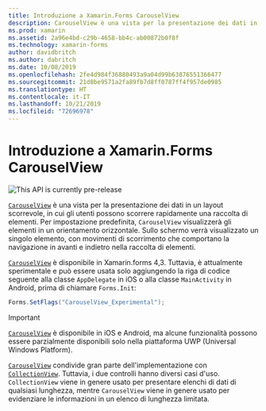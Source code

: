 ```yaml
---
title: Introduzione a Xamarin.Forms CarouselView
description: CarouselView è una vista per la presentazione dei dati in un layout scorrevole, in cui gli utenti possono scorrere rapidamente una raccolta di elementi.
ms.prod: xamarin
ms.assetid: 2a96e4bd-c29b-4658-bb4c-ab00872b0f8f
ms.technology: xamarin-forms
author: davidbritch
ms.author: dabritch
ms.date: 10/08/2019
ms.openlocfilehash: 2fe4d984f36880493a9a04d99b63876551366477
ms.sourcegitcommit: 21d8be9571a2fa89fb7d8ff0787ff4f957de0985
ms.translationtype: HT
ms.contentlocale: it-IT
ms.lasthandoff: 10/21/2019
ms.locfileid: "72696978"
---
```

# <a name="xamarinforms-carouselview-introduction"></a>Introduzione a Xamarin.Forms CarouselView

![](~/media/shared/preview.png "This API is currently pre-release")

[`CarouselView`](xref:Xamarin.Forms.CarouselView) è una vista per la presentazione dei dati in un layout scorrevole, in cui gli utenti possono scorrere rapidamente una raccolta di elementi. Per impostazione predefinita, `CarouselView` visualizzerà gli elementi in un orientamento orizzontale. Sullo schermo verrà visualizzato un singolo elemento, con movimenti di scorrimento che comportano la navigazione in avanti e indietro nella raccolta di elementi.

[`CarouselView`](xref:Xamarin.Forms.CarouselView) è disponibile in Xamarin.forms 4,3. Tuttavia, è attualmente sperimentale e può essere usata solo aggiungendo la riga di codice seguente alla classe `AppDelegate` in iOS o alla classe `MainActivity` in Android, prima di chiamare `Forms.Init`:

```csharp
Forms.SetFlags("CarouselView_Experimental");
```

> [!IMPORTANT]
> [`CarouselView`](xref:Xamarin.Forms.CarouselView) è disponibile in iOS e Android, ma alcune funzionalità possono essere parzialmente disponibili solo nella piattaforma UWP (Universal Windows Platform).

[`CarouselView`](xref:Xamarin.Forms.CarouselView) condivide gran parte dell'implementazione con [`CollectionView`](xref:Xamarin.Forms.CollectionView). Tuttavia, i due controlli hanno diversi casi d'uso. `CollectionView` viene in genere usato per presentare elenchi di dati di qualsiasi lunghezza, mentre `CarouselView` viene in genere usato per evidenziare le informazioni in un elenco di lunghezza limitata.
